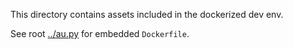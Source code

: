 This directory contains assets included in the dockerized dev env.

See root [../au.py](`au.py`) for embedded `Dockerfile`.

